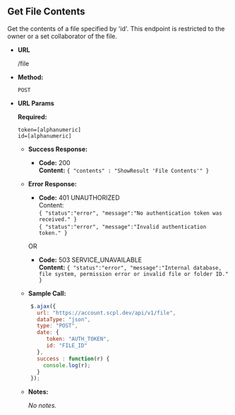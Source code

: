 **Get File Contents**
----
Get the contents of a file specified by 'id'. This endpoint is restricted to the owner or a set collaborator of the file.

* **URL**

  /file

* **Method:**

  `POST`

*  **URL Params**

   **Required:**

   `token=[alphanumeric]`<br/>
   `id=[alphanumeric]`

   * **Success Response:**

     * **Code:** 200 <br />
       **Content:** `{ "contents" : "ShowResult 'File Contents'" }`

   * **Error Response:**

     * **Code:** 401 UNAUTHORIZED <br />
       Content:<br/>
       `{ "status":"error", "message":"No authentication token was received." }`<br/>
       `{ "status":"error", "message":"Invalid authentication token." }`

     OR

     * **Code:** 503 SERVICE_UNAVAILABLE <br />
       **Content:** `{ "status":"error", "message":"Internal database, file system, permission error or invalid file or folder ID." }`

   * **Sample Call:**

   ```javascript
       $.ajax({
         url: "https://account.scpl.dev/api/v1/file",
         dataType: "json",
         type: "POST",
         date: {
            token: "AUTH_TOKEN",
            id: "FILE_ID"
         },
         success : function(r) {
           console.log(r);
         }
       });
     ```

   * **Notes:**

     _No notes._
